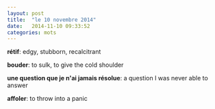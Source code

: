 ```yaml
---
layout: post
title:  "le 10 novembre 2014"
date:   2014-11-10 09:33:52
categories: mots
---
```


**rétif**: edgy, stubborn, recalcitrant

**bouder**: to sulk, to give the cold shoulder

**une question que je n'ai jamais résolue**: a question I was never able to answer

**affoler**: to throw into a panic
